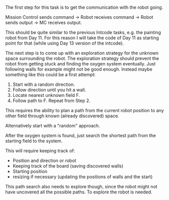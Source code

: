 The first step for this task is to get the communication with the robot going.

Mission Control sends command -> Robot receives command -> Robot sends output -> MC receives output.

This should be quite similar to the previous Intcode tasks, e.g. the painting robot from Day 11.
For this reason I will take the code of Day 11 as starting point for that (while using Day 13 version of the intcode).

The next step is to come up with an exploration strategy for the unknown space surrounding the robot.
The exploration strategy should prevent the robot from getting stuck and finding the oxygen system eventually.
Just following walls for example might not be good enough. Instead maybe something like this could be a first attempt:

1. Start with a random direction.
2. Follow direction until you hit a wall.
3. Locate nearest unknown field F.
4. Follow path to F. Repeat from Step 2.

This requires the ability to plan a path from the current robot position to any other field through known (already discovered) space.

Alternatively start with a "random" approach.

After the oxygen system is found, just search the shortest path from the starting field to the system.

This will require keeping track of:
* Position and direction or robot
* Keeping track of the board (saving discovered walls)
* Starting position
* resizing if necessary (updating the positions of walls and the start)

This path search also needs to explore though, since the robot might not have uncovered all the possible paths.
To explore the robot is needed.
